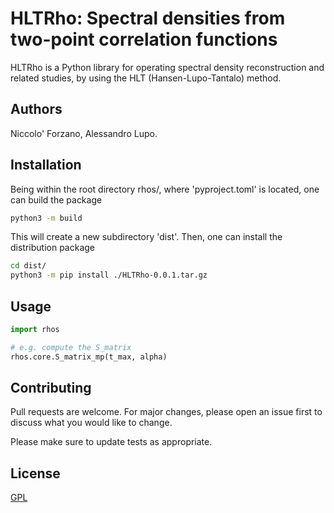 # HLTRho: Spectral densities from two-point correlation functions

HLTRho is a Python library for operating spectral density reconstruction and
related studies, by using the HLT (Hansen-Lupo-Tantalo) method.

## Authors

Niccolo' Forzano, Alessandro Lupo.

## Installation

Being within the root directory rhos/, where 'pyproject.toml' is located, one can build the package

```bash
python3 -m build
```

This will create a new subdirectory 'dist'. Then, one can install the distribution package

```bash
cd dist/
python3 -m pip install ./HLTRho-0.0.1.tar.gz
```

## Usage

```python
import rhos

# e.g. compute the S_matrix
rhos.core.S_matrix_mp(t_max, alpha)
```

## Contributing

Pull requests are welcome. For major changes, please open an issue first
to discuss what you would like to change.

Please make sure to update tests as appropriate.

## License

[GPL](https://choosealicense.com/licenses/gpl-3.0/)
